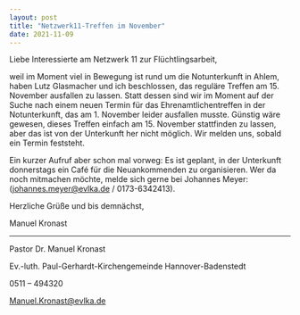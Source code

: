 ```yaml
---
layout: post
title: "Netzwerk11-Treffen im November"
date: 2021-11-09
---
```


Liebe Interessierte am Netzwerk 11 zur Flüchtlingsarbeit,

weil im Moment viel in Bewegung ist rund um die Notunterkunft in Ahlem, haben Lutz Glasmacher und ich beschlossen, das reguläre Treffen am 15. November ausfallen zu lassen. Statt dessen sind wir im Moment auf der Suche nach einem neuen Termin für das Ehrenamtlichentreffen in der Notunterkunft, das am 1. November leider ausfallen musste. Günstig wäre gewesen, dieses Treffen einfach am 15. November stattfinden zu lassen, aber das ist von der Unterkunft her nicht möglich. Wir melden uns, sobald ein Termin feststeht.

Ein kurzer Aufruf aber schon mal vorweg: Es ist geplant, in der Unterkunft donnerstags ein Café für die Neuankommenden zu organisieren. Wer da noch mitmachen möchte, melde sich gerne bei Johannes Meyer: (johannes.meyer@evlka.de / 0173-6342413).

Herzliche Grüße und bis demnächst,

Manuel Kronast

---------------------------------

Pastor Dr. Manuel Kronast

Ev.-luth. Paul-Gerhardt-Kirchengemeinde Hannover-Badenstedt

0511 – 494320

Manuel.Kronast@evlka.de
 

